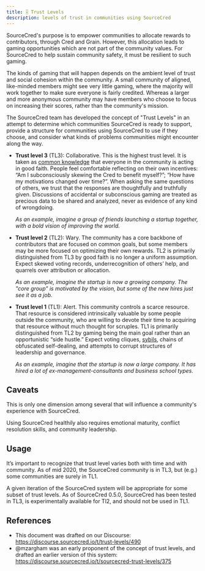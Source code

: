 ```yaml
---
title: 🎚 Trust Levels
description: levels of trust in communities using SourceCred
---
```


SourceCred's purpose is to empower communities to allocate rewards to contributors,
through Cred and Grain. However, this allocation leads to gaming opportunities 
which are not part of the community values. For SourceCred to help sustain community 
safety, it must be resilient to such gaming.

The kinds of gaming that will happen depends on the ambient level of trust and
social cohesion within the community.  A small community of aligned, 
like-minded members might see very little gaming, where the majority will work 
together to make sure everyone is fairly credited. Whereas a larger and more 
anonymous community may have members who choose to focus on increasing their 
scores, rather than the community's mission.

The SourceCred team has developed the concept of "Trust Levels" in an attempt to 
determine which communities SourceCred is ready to support, provide a structure 
for communities using SourceCred to use if they choose, and consider what kinds 
of problems communities might encounter along the way.

  - **Trust level 3** (TL3): Collaborative. This is the highest trust level.
    It is taken as [common knowledge][common-knowledge] that everyone in the
    community is acting in good faith. People feel comfortable reflecting on
    their own incentives: “Am I subconsciously skewing the Cred to benefit
    myself?”; “How have my motivations changed over time?”.
    When asking the same questions of others, we trust that the responses are
    thoughtfully and truthfully given. Discussions of accidental or
    subconscious gaming are treated as precious data to be shared and analyzed,
    never as evidence of any kind of wrongdoing.

    *As an example, imagine a group of friends launching a startup together, with
    a bold vision of improving the world.*

  - **Trust level 2** (TL2): Wary. The community has a core backbone of
    contributors that are focused on common goals, but some members may be more
    focused on optimizing their own rewards. TL2 is primarily distinguished from TL3
    by good faith is no longer a uniform assumption. Expect skewed voting
    records, underrecognition of others’ help, and quarrels over attribution or
    allocation.

    *As an example, imagine the startup is now a growing company. The "core group"
    is motivated by the vision, but some of the new hires just see it as a job.*

  - **Trust level 1** (TL1): Alert. This community controls a scarce
    resource. That resource is considered intrinsically valuable by some
    people outside the community, who are willing to devote their time
    to acquiring that resource without much thought for scruples.
    TL1 is primarily distinguished from TL2 by gaming being the main
    goal rather than an opportunistic “side hustle.” Expect voting
    cliques, [sybils], chains of obfuscated self-dealing, and attempts to
    corrupt structures of leadership and governance.

    *As an example, imagine that the startup is now a large company. It has hired
    a lot of ex-management-consultants and business school types.*

[common-knowledge]: https://en.wikipedia.org/wiki/Common_knowledge_(logic)
[sybils]: https://en.wikipedia.org/wiki/Sybil_attack


## Caveats

This is only one dimension among several that will influence a community's
experience with SourceCred.

Using SourceCred healthily also requires emotional maturity,
conflict resolution skills, and community leadership.

## Usage

It’s important to recognize that trust level varies both with time and
with community. As of mid 2020, the SourceCred community is in TL3, but
(e.g.) some communities are surely in TL1.

A given iteration of the SourceCred system will be appropriate for some subset
of trust levels. As of SourceCred 0.5.0, SourceCred has been tested in TL3, is
experimentally available for Tl2, and should not be used in TL1.

## References

  - This document was drafted on our Discourse:
    <https://discourse.sourcecred.io/t/trust-levels/490>
  - @mzargham was an early proponent of the concept of trust levels, and
    drafted an earlier version of this system:
    <https://discourse.sourcecred.io/t/sourcecred-trust-levels/375>
